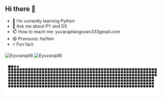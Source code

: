 ## Hi there 👋


- 🌱 I’m currently learning Python
- 💬 Ask me about PY and DS
- 📫 How to reach me: yuvarajelangovan333gmail.com
- 😄 Pronouns: he/him
- ⚡ Fun fact: 

<p algin="center">
  <img width="400" height="200" src="https://github-readme-stats.vercel.app/api/top-langs?username=Eyuvaraj46&show_icons=true&locale=en&layout=compact&theme=dark" alt="Eyuvaraj46" />
  <img width="400" height="200" src="https://github-readme-stats.vercel.app/api?username=Eyuvaraj46&show_icons=true&locale=en&theme=dark" alt="Eyuvaraj46" />
</p>
  
<p align="center">
 <img width="1000" src="github-snake.svg" alt="snake"/>
</p>
